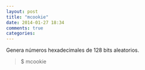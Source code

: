 ```yaml
---
layout: post
title: "mcookie"
date: 2014-01-27 18:34
comments: true
categories: 
---
```

Genera números hexadecimales de 128 bits aleatorios.

>$ mcookie

